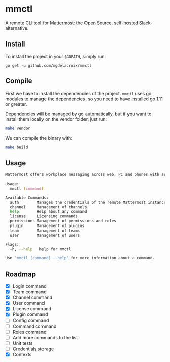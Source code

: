 # mmctl

A remote CLI tool for
[Mattermost](https://github.com/mattermost/mattermost-server): the
Open Source, self-hosted Slack-alternative.

## Install

To install the project in your `$GOPATH`, simply run:

```
go get -u github.com/mgdelacroix/mmctl
```

## Compile

First we have to install the dependencies of the project. `mmctl` uses
go modules to manage the dependencies, so you need to have installed
go 1.11 or greater.

Dependencies will be managed by go automatically, but if you want to
install them locally on the vendor folder, just run:

```sh
make vendor
```

We can compile the binary with:

```sh
make build
```

## Usage

```sh
Mattermost offers workplace messaging across web, PC and phones with archiving, search and integration with your existing systems. Documentation available at https://docs.mattermost.com

Usage:
  mmctl [command]

Available Commands:
  auth        Manages the credentials of the remote Mattermost instances
  channel     Management of channels
  help        Help about any command
  license     Licensing commands
  permissions Management of permissions and roles
  plugin      Management of plugins
  team        Management of teams
  user        Management of users

Flags:
  -h, --help   help for mmctl

Use "mmctl [command] --help" for more information about a command.
```

## Roadmap

 - [X] Login command
 - [X] Team command
 - [X] Channel command
 - [X] User command
 - [X] License command
 - [X] Plugin command
 - [ ] Config command
 - [ ] Command command
 - [ ] Roles command
 - [ ] Add more commands to the list
 - [ ] Unit tests
 - [ ] Credentials storage
 - [X] Contexts
